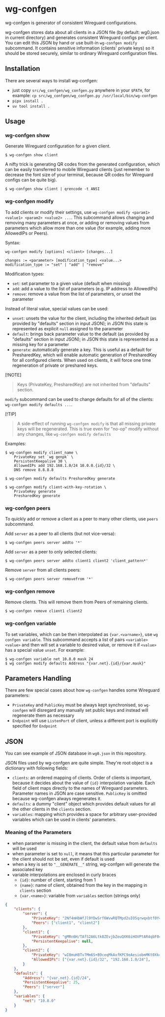 # wg-confgen

wg-confgen is generator of consistent Wireguard configurations.

wg-confgen stores data about all clients in a JSON file (by default: wg0.json in
current directory) and generates consistent Wireguard configs per client. You
can edit this JSON by hand or use built-in `wg-confgen modify` subcommand. It
contains sensitive information (clients' private keys) so it should be stored
securely, similar to ordinary Wireguard configuration files.

## Installation

There are several ways to install wg-confgen:

- just copy `src/wg_confgen/wg_confgen.py` anywhere in your `$PATH`, for
  example: `cp src/wg_confgen/wg_confgen.py /usr/local/bin/wg-confgen`
- `pipx install .`
- `uv tool install .`

## Usage

### wg-confgen show

Generate Wireguard configuration for a given client.

```
$ wg-confgen show client
```

A nifty trick is generating QR codes from the generated configuration, which can
be easily transferred to mobile Wireguard clients (just remember to decrease the
font size of your terminal, because QR codes for Wireguard configs can be quite
big).

```
$ wg-confgen show client | qrencode -t ANSI
```

### wg-confgen modify

To add clients or modify their settings, use `wg-confgen modify <param1>
<value1> <param2> <value2> ...`. This subcommand allows changing and removing
many parameters at once, or adding or removing values from parameters which
allow more than one value (for example, adding more AllowedIPs or Peers).

Syntax:

```
wg-confgen modify [options] <client> [changes...]

changes := <parameter> [modification_type] <value...>
modification_type := "set" | "add" | "remove"
```

Modification types:

- `set`: set parameter to a given value (default when missing)
- `add`: add a value to the list of parameters (e.g. IP address to AllowedIPs)
- `remove`: remove a value from the list of parameters, or unset the parameter

Instead of literal value, special values can be used:

- `unset`: unsets the value for the client, including the inherited default (as
  provided by "defaults" section in input JSON); in JSON this state is
  represented as explicit `null` assigned to the parameter
- `default`: brings back parameter value to the default (as provided by
  "defaults" section in input JSON); in JSON this state is represented as a
  missing key for a parameter
- `generate`: automatically generate a key. This is useful as a default for
  PresharedKey, which will enable automatic generation of PresharedKey for all
  configured clients. When used on clients, it will force one time regeneration
  of private or preshared keys.

[!NOTE]
> Keys (PrivateKey, PresharedKey) are not inherited from "defaults" section.

`modify` subcommand can be used to change defaults for all of the clients:
`wg-confgen modify defaults ...`.

[!TIP]
> A side-effect of running `wg-confgen modify` is that all missing private keys
> will be regenerated. This is true even for "no-op" modify without any changes,
> like `wg-confgen modify defaults`

Examples:

```
$ wg-confgen modify client_name \
    PrivateKey set `wg genpk` \
    PersistentKeepalive 30 \
    AllowedIPs add 192.168.1.0/24 10.0.0.{id}/32 \
    DNS remove 8.8.8.8

$ wg-confgen modify defaults PresharedKey generate

$ wg-confgen modify client-with-key-rotation \
    PrivateKey generate
    PresharedKey generate
```

### wg-confgen peers

To quickly add or remove a client as a peer to many other clients, use `peers`
subcommand.

Add `server` as a peer to all clients (but not vice-versa):

```
$ wg-confgen peers server addto '*'
```

Add `server` as a peer to only selected clients:

```
$ wg-confgen peers server addto client1 client2 'client_pattern*'
```

Remove `server` from all clients peers:

```
$ wg-confgen peers server removefrom '*'
```

### wg-confgen remove

Remove clients. This will remove them from Peers of remaining clients.

```
$ wg-confgen remove client1 client2
```

### wg-confgen variable

To set variables, which can be then interpolated as `{var.<varname>}`, use `wg
confgen variable`. This subcommand accepts a list of pairs `<variable> <value>`
and then will set a variable to desired value, or remove it if `<value>` has a
special value `unset`. For example:

```
$ wg-confgen variable net 10.8.0 mask 24
$ wg confgen modify defaults Address "{var.net}.{id}/{var.mask}"
```

## Parameters Handling

There are few special cases about how `wg-confgen` handles some Wireguard
parameters:

- `PrivateKey` and `PublicKey` must be always kept synchronised, so `wg-confgen`
  will disregard any manually set public keys and instead will regenerate them
  as necessary
- `Endpoint` will use `ListenPort` of client, unless a different port is
  explicitly specified for `Endpoint`

## JSON

You can see example of JSON database in `wg0.json` in this repository.

JSON files used by wg-confgen are quite simple. They're root object is  a
dictionary with following fields:

- `clients`: an ordered mapping of clients. Order of clients is important,
  because it decides about the value of `{id}` interpolation variable. Each
  field of client maps directly to the names of Wireguard parameters. Parameter
  names in JSON are case sensitive. `PublicKey` is omitted because wg-confgen
  always regenerates it.
- `defaults`: a dummy "client" object which provides default values for all the
  other clients in the `clients` section.
- `variables`: mapping which provides a space for arbitrary user-provided
  variables which can be used in clients' parameters.

### Meaning of the Parameters

- when parameter is missing in the client, the default value from `defaults`
  will be used
- when parameter is set to `null`, it means that this particular parameter for
  the client should not be set, even if default is used
- when a key is set to `"__GENERATE__"` string, wg-confgen will generate the
  associated key
- variable interpolations are enclosed in curly braces
    - `{id}`: number of client, starting from 1
    - `{name}`: name of client, obtained from the key in the mapping in
      `clients` section
    - `{var.<name>}`: variable from `variables` section (strings only)

```json
{
    "clients": {
        "server": {
            "PrivateKey": "2Nf4mHbWfJl9YDwSrf6WvwRQTMpd2uIO5qrwqxbtf0Y=",
            "Peers": ["client1", "client2"]
        },
        "client1": {
            "PrivateKey": "gMRn6H/TAfS2A6Ltk8ZEvjbZeuQXK6iHOVPtAR4qbF0=",
            "PersistentKeepalive": null,
        },
        "client2": {
            "PrivateKey": "wI8muH8Tv7Mm6S+B9ceqMkAxfKPC9eAesiobmMKt0Xk=",
            "AllowedIPs": ["{var.net}.{id}/32", "192.168.1.0/24"],
        }
    },
    "defaults": {
        "Address": "{var.net}.{id}/24",
        "PersistentKeepalive": 25,
        "Peers": ["server"]
    },
    "variables": {
        "net": "10.8.0"
    }
}
```
